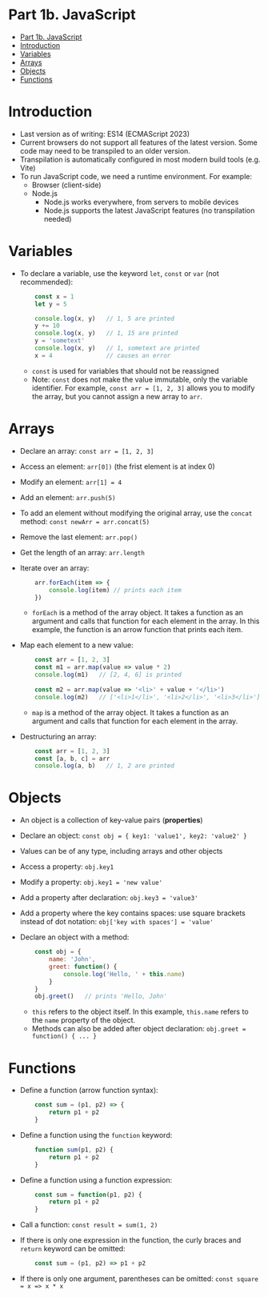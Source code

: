 # Part 1b. JavaScript

- [Part 1b. JavaScript](#part-1b-javascript)
- [Introduction](#introduction)
- [Variables](#variables)
- [Arrays](#arrays)
- [Objects](#objects)
- [Functions](#functions)


# Introduction

- Last version as of writing: ES14 (ECMAScript 2023)
- Current browsers do not support all features of the latest version. Some code may need to be transpiled to an older version.
- Transpilation is automatically configured in most modern build tools (e.g. Vite)
- To run JavaScript code, we need a runtime environment. For example:
    - Browser (client-side) 
    - Node.js
        - Node.js works everywhere, from servers to mobile devices
        - Node.js supports the latest JavaScript features (no transpilation needed) 

# Variables

- To declare a variable, use the keyword `let`, `const` or `var` (not recommended):

    ```javascript
        const x = 1
        let y = 5

        console.log(x, y)   // 1, 5 are printed
        y += 10
        console.log(x, y)   // 1, 15 are printed
        y = 'sometext'
        console.log(x, y)   // 1, sometext are printed
        x = 4               // causes an error
    ```
    - `const` is used for variables that should not be reassigned
    - Note: `const` does not make the value immutable, only the variable identifier. For example, `const arr = [1, 2, 3]` allows you to modify the array, but you cannot assign a new array to `arr`.

# Arrays

- Declare an array: `const arr = [1, 2, 3]`
- Access an element: `arr[0])` (the frist element is at index 0)
- Modify an element: `arr[1] = 4`
- Add an element: `arr.push(5)`
- To add an element without modifying the original array, use the `concat` method: `const newArr = arr.concat(5)`
- Remove the last element: `arr.pop()`
- Get the length of an array: `arr.length`
- Iterate over an array:

    ```javascript
        arr.forEach(item => {
            console.log(item) // prints each item
        })
    ```
    - `forEach` is a method of the array object. It takes a function as an argument and calls that function for each element in the array. In this example, the function is an arrow function that prints each item.
- Map each element to a new value:

    ```javascript
        const arr = [1, 2, 3]
        const m1 = arr.map(value => value * 2)
        console.log(m1)   // [2, 4, 6] is printed
        
        const m2 = arr.map(value => '<li>' + value + '</li>')
        console.log(m2)   // ['<li>1</li>', '<li>2</li>', '<li>3</li>'] is printed
    ```
    - `map` is a method of the array object. It takes a function as an argument and calls that function for each element in the array.
- Destructuring an array:

    ```javascript
        const arr = [1, 2, 3]
        const [a, b, c] = arr
        console.log(a, b)   // 1, 2 are printed
    ```

# Objects

- An object is a collection of key-value pairs (**properties**)
- Declare an object: `const obj = { key1: 'value1', key2: 'value2' }`
- Values can be of any type, including arrays and other objects
- Access a property: `obj.key1`
- Modify a property: `obj.key1 = 'new value'`
- Add a property after declaration: `obj.key3 = 'value3'`
- Add a property where the key contains spaces: use square brackets instead of dot notation: `obj['key with spaces'] = 'value'`
- Declare an object with a method:

    ```javascript
        const obj = {
            name: 'John',
            greet: function() {
                console.log('Hello, ' + this.name)
            }
        }
        obj.greet()   // prints 'Hello, John'
    ```
    - `this` refers to the object itself. In this example, `this.name` refers to the `name` property of the object.
    - Methods can also be added after object declaration: `obj.greet = function() { ... }`

# Functions

- Define a function (arrow function syntax):

    ```javascript
        const sum = (p1, p2) => {
            return p1 + p2
        }
    ```
- Define a function using the `function` keyword:

    ```javascript
        function sum(p1, p2) {
            return p1 + p2
        }
    ```
- Define a function using a function expression:

    ```javascript
        const sum = function(p1, p2) {
            return p1 + p2
        }
    ```

- Call a function: `const result = sum(1, 2)`
- If there is only one expression in the function, the curly braces and `return` keyword can be omitted:

    ```javascript
        const sum = (p1, p2) => p1 + p2
    ```
- If there is only one argument, parentheses can be omitted: `const square = x => x * x`